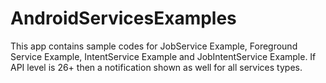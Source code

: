 # AndroidServicesExamples
This app contains sample codes for JobService Example, Foreground Service Example, IntentService Example and JobIntentService Example. 
If API level is 26+ then a notification shown as well for all services types.
